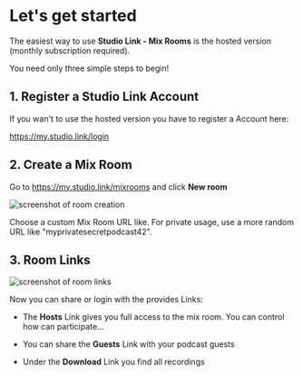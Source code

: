 # Let's get started

The easiest way to use **Studio Link - Mix Rooms** is the hosted version 
(monthly subscription required).

You need only three simple steps to begin!

## 1. Register a Studio Link Account

If you wan't to use the hosted version you have to register a Account here:

https://my.studio.link/login

## 2. Create a Mix Room

Go to https://my.studio.link/mixrooms and click **New room**

![screenshot of room creation](/create_room.png)

Choose a custom Mix Room URL like. For private usage, use
a more random URL like "myprivatesecretpodcast42". 


## 3. Room Links

![screenshot of room links](/room_links.png)

Now you can share or login with the provides Links:

- The **Hosts** Link gives you full access to the mix room. You can control
  how can participate...
 

- You can share the **Guests** Link with your podcast guests

- Under the **Download** Link you find all recordings
